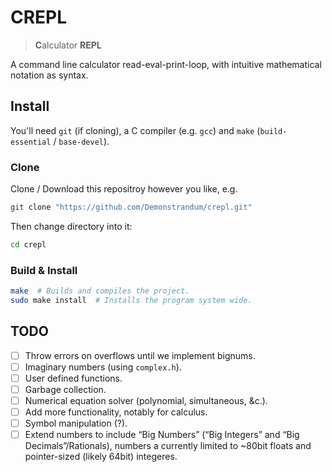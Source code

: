 # CREPL
> **C**alculator **REPL**

A command line calculator read-eval-print-loop,
with intuitive mathematical notation as syntax.

## Install

You'll need `git` (if cloning), a C compiler (e.g. `gcc`)
and `make` (`build-essential` / `base-devel`).

### Clone
Clone / Download this repositroy however you like, e.g.
```sh
git clone "https://github.com/Demonstrandum/crepl.git"
```

Then change directory into it:
```sh
cd crepl
```

### Build & Install
```sh
make  # Builds and compiles the project.
sudo make install  # Installs the program system wide.
```

## TODO
 - [ ] Throw errors on overflows until we implement bignums.
 - [ ] Imaginary numbers (using `complex.h`).
 - [ ] User defined functions.
 - [ ] Garbage collection.
 - [ ] Numerical equation solver (polynomial, simultaneous, &c.).
 - [ ] Add more functionality, notably for calculus.
 - [ ] Symbol manipulation (?).
 - [ ] Extend numbers to include “Big Numbers” (“Big Integers” and “Big Decimals”/Rationals), numbers a currently limited to ~80bit floats and pointer-sized (likely 64bit) integeres.
